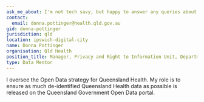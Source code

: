```yaml
---
ask_me_about: I'm not tech savy, but happy to answer any queries about the sort of data Queensland Health publishes
contact:
  email: donna.pottinger@health.qld.gov.au
gid: donna-pottinger
jurisdiction: qld
location: ipswich-digital-city
name: Donna Pottinger
organisation: Qld Health
position_title: Manager, Privacy and Right to Information Unit, Department of Health
type: Data Mentor
---
```


I oversee the Open Data strategy for Queensland Health.  My role is to ensure as much de-identified Queensland Health data as possible is released on the Queensland Government Open Data portal.